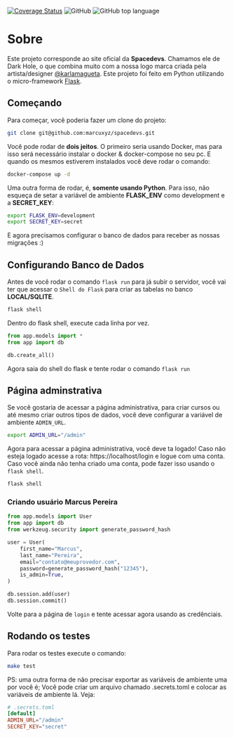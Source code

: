 [![Coverage Status](https://coveralls.io/repos/github/marcuxyz/spacedevs/badge.svg?branch=master)](https://coveralls.io/github/marcuxyz/spacedevs?branch=master) ![GitHub](https://img.shields.io/github/license/marcuxyz/spacedevs) ![GitHub top language](https://img.shields.io/github/languages/top/marcuxyz/spacedevs)

# Sobre
Este projeto corresponde ao site oficial da **Spacedevs**. Chamamos ele de Dark Hole, o que combina muito com a nossa logo marca criada pela artista/designer [@karlamagueta](https://github.com/karlamagueta). Este projeto foi feito em Python utilizando o micro-framework [Flask](https://palletsprojects.com/p/flask/).

## Começando
Para começar, você poderia fazer um clone do projeto:

```bash
git clone git@github.com:marcuxyz/spacedevs.git
```

Você pode rodar de **dois jeitos**. O primeiro seria usando Docker, mas para isso será necessário instalar o docker & docker-compose no seu pc. E quando os mesmos estiverem instalados você deve rodar o comando:

```bash
docker-compose up -d
```

Uma outra forma de rodar, é, **somente usando Python**. Para isso, não esqueça de setar a variável de ambiente **FLASK_ENV** como development e a **SECRET_KEY**:

```bash
export FLASK_ENV=development
export SECRET_KEY=secret
```

E agora precisamos configurar o banco de dados para receber as nossas migrações :)

## Configurando Banco de Dados
Antes de você rodar o comando `flask run` para já subir o servidor, você vai ter que acessar o `Shell do Flask` para criar as tabelas no banco **LOCAL/SQLITE**.

```bash
flask shell
```

Dentro do flask shell, execute cada linha por vez.

```python
from app.models import *
from app import db

db.create_all()
```

Agora saia do shell do flask e tente rodar o comando `flask run`

## Página adminstrativa
Se você gostaria de acessar a página administrativa, para criar cursos ou até mesmo criar outros tipos de dados, você deve configurar a variável de ambiente `ADMIN_URL`.

```bash
export ADMIN_URL="/admin"
```

Agora para acessar a página administrativa, você deve ta logado! Caso não esteja logado acesse a rota: https://localhost/login e logue com uma conta. Caso você ainda não tenha criado uma conta, pode fazer isso usando o ` flask shell`.

```bash
flask shell
```

### Criando usuário Marcus Pereira

```python
from app.models import User
from app import db
from werkzeug.security import generate_password_hash

user = User(
    first_name="Marcus",
    last_name="Pereira",
    email="contato@meuprovedor.com",
    password=generate_password_hash("12345"),
    is_admin=True,
)

db.session.add(user)
db.session.commit()
```

Volte para a página de `login` e tente acessar agora usando as credênciais.

## Rodando os testes
Para rodar os testes execute o comando:

```bash
make test
```

PS: uma outra forma de não precisar exportar as variáveis de ambiente uma por você é; Você pode criar um arquivo chamado .secrets.toml e colocar as variáveis de ambiente lá. Veja:

```toml
# .secrets.toml
[default]
ADMIN_URL="/admin"
SECRET_KEY="secret"
```